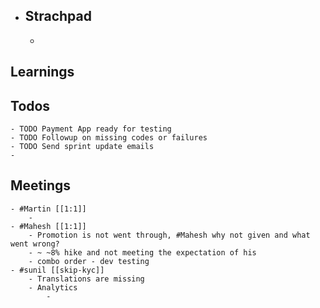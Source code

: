 - ## Strachpad
	-
## Learnings
## Todos
	- TODO Payment App ready for testing
	- TODO Followup on missing codes or failures
	- TODO Send sprint update emails
	-
## Meetings
	- #Martin [[1:1]]
		-
	- #Mahesh [[1:1]]
		- Promotion is not went through, #Mahesh why not given and what went wrong?
		- ~ ~8% hike and not meeting the expectation of his
		- combo order - dev testing
	- #sunil [[skip-kyc]]
		- Translations are missing
		- Analytics
			-